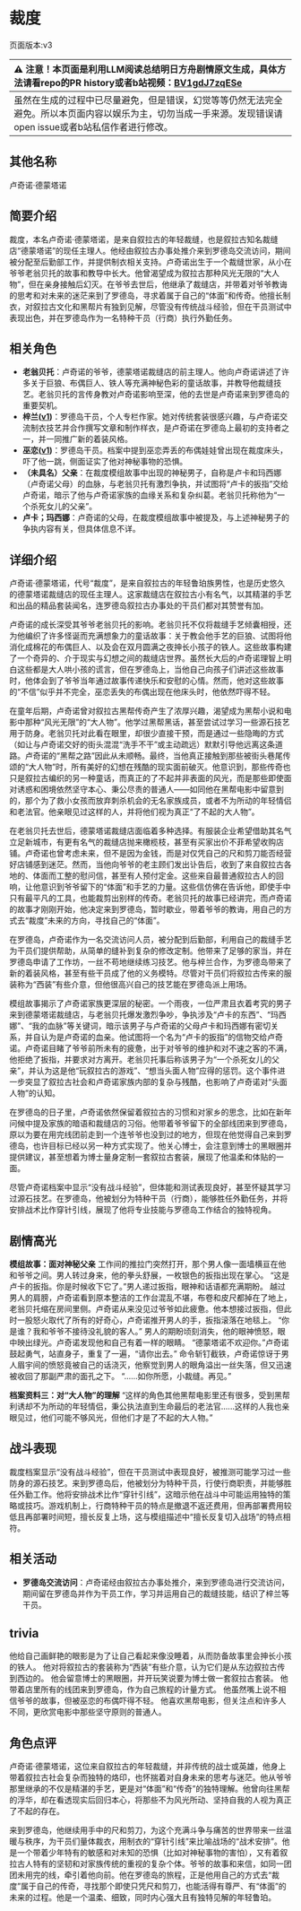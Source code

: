 # 裁度
页面版本:v3
 

| :warning: 注意！本页面是利用LLM阅读总结明日方舟剧情原文生成，具体方法请看repo的PR history或者b站视频：[BV1gdJ7zqESe](https://www.bilibili.com/video/BV1gdJ7zqESe/)         |
|:----------------------------|
| 虽然在生成的过程中已尽量避免，但是错误，幻觉等等仍然无法完全避免。所以本页面内容以娱乐为主，切勿当成一手来源。发现错误请open issue或者b站私信作者进行修改。|



## 其他名称
卢奇诺·德蒙塔诺
## 简要介绍
裁度，本名卢奇诺·德蒙塔诺，是来自叙拉古的年轻裁缝，也是叙拉古知名裁缝店“德蒙塔诺”的现任主理人。他经由叙拉古办事处推介来到罗德岛交流访问，期间被分配至后勤部工作，并提供制衣相关支持。卢奇诺出生于一个裁缝世家，从小在爷爷老翁贝托的故事和教导中长大。他曾渴望成为叙拉古那种风光无限的“大人物”，但在亲身接触后幻灭。在爷爷去世后，他继承了裁缝店，并带着对爷爷教诲的思考和对未来的迷茫来到了罗德岛，寻求着属于自己的“体面”和传奇。他擅长制衣，对叙拉古文化和黑帮片有独到见解，尽管没有传统战斗经验，但在干员测试中表现出色，并在罗德岛作为一名特种干员（行商）执行外勤任务。
## 相关角色
-   **老翁贝托**：卢奇诺的爷爷，德蒙塔诺裁缝店的前主理人。他向卢奇诺讲述了许多关于巨狼、布偶巨人、铁人等充满神秘色彩的童话故事，并教导他裁缝技艺。老翁贝托的言传身教对卢奇诺影响至深，他的去世是卢奇诺来到罗德岛的重要契机。
-   **梓兰([v1](../chars/char_278_orchid.md))**：罗德岛干员，个人专栏作家。她对传统套装很感兴趣，与卢奇诺交流制衣技艺并合作撰写文章和制作样衣，是卢奇诺在罗德岛上最初的支持者之一，并一同推广新的着装风格。
-   **巫恋([v1](../chars/char_254_vodfox.md))**：罗德岛干员。档案中提到巫恋弄丢的布偶娃娃曾出现在裁度床头，吓了他一跳，侧面证实了他对神秘事物的恐惧。
-   **（未具名）父亲**：在裁度模组故事中出现的神秘男子，自称是卢卡和玛西娜（卢奇诺父母）的血脉，与老翁贝托有激烈争执，并试图将“卢卡的扳指”交给卢奇诺，暗示了他与卢奇诺家族的血缘关系和复杂纠葛。老翁贝托称他为“一个杀死女儿的父亲”。
-   **卢卡；玛西娜**：卢奇诺的父母，在裁度模组故事中被提及，与上述神秘男子的争执内容有关，但具体信息不详。
## 详细介绍
卢奇诺·德蒙塔诺，代号“裁度”，是来自叙拉古的年轻鲁珀族男性，也是历史悠久的德蒙塔诺裁缝店的现任主理人。这家裁缝店在叙拉古小有名气，以其精湛的手艺和出品的精品套装闻名，连罗德岛叙拉古办事处的干员们都对其赞誉有加。

卢奇诺的成长深受其爷爷老翁贝托的影响。老翁贝托不仅将裁缝手艺倾囊相授，还为他编织了许多怪诞而充满想象力的童话故事：关于教会他手艺的巨狼、试图将他消化成棉花的布偶巨人、以及会在双月圆满之夜抻长小孩子的铁人。这些故事构建了一个奇异的、介于现实与幻想之间的裁缝店世界。虽然长大后的卢奇诺理智上明白这些都是大人哄小孩的谎言，但在罗德岛上，当他自己向孩子们讲述这些故事时，他体会到了爷爷当年通过故事传递快乐和安慰的心情。然而，他对这些故事的“不信”似乎并不完全，巫恋丢失的布偶出现在他床头时，他依然吓得不轻。

在童年后期，卢奇诺曾对叙拉古黑帮传奇产生了浓厚兴趣，渴望成为黑帮小说和电影中那种“风光无限”的“大人物”。他学过黑帮黑话，甚至尝试过学习一些源石技艺用于防身。老翁贝托对此看在眼里，却很少直接干预，而是通过一些隐晦的方式（如让与卢奇诺交好的街头混混“洗手不干”或主动疏远）默默引导他远离这条道路。卢奇诺的“黑帮之路”因此从未顺畅。最终，当他真正接触到那些被街头巷尾传颂的“大人物”时，所有美好的幻想在残酷的现实面前破灭。他意识到，那些传奇也只是叙拉古编织的另一种童话，而真正的了不起并非表面的风光，而是那些即使面对诱惑和困境依然坚守本心、秉公尽责的普通人——如同他在黑帮电影中留意到的，那个为了救小女孩而放弃刺杀机会的无名家族成员，或者不为所动的年轻情侣和老法官。他亲眼见过这样的人，并将他们视为真正“了不起的大人物”。

在老翁贝托去世后，德蒙塔诺裁缝店面临着多种选择。有服装企业希望借助其名气立足新城市，有更有名气的裁缝店抛来橄榄枝，甚至有买家出价不菲希望收购店铺。卢奇诺也曾考虑未来，但不是因为金钱，而是对仅凭自己的尺和剪刀能否经营好店铺感到迷茫。然而，当他向爷爷的老主顾们发出讣告后，收到了来自叙拉古各地的、体面而工整的慰问信，甚至有人预付定金。这些来自最普通叙拉古人的回响，让他意识到爷爷留下的“体面”和手艺的力量。这些信仿佛在告诉他，即使手中只有最平凡的工具，也能裁剪出别样的传奇。老翁贝托的故事已经讲完，而卢奇诺的故事才刚刚开始，他决定来到罗德岛，暂时歇业，带着爷爷的教诲，用自己的方式去“裁度”未来的方向，寻找自己的“体面”。

在罗德岛，卢奇诺作为一名交流访问人员，被分配到后勤部，利用自己的裁缝手艺为干员们提供帮助，从简单的缝补到复杂的修改定制。他带来了足够的家当，并在罗德岛申请了工作坊，一丝不苟地继续练习技艺。他与梓兰合作，为罗德岛带来了新的着装风格，甚至有些干员成了他的义务模特。尽管对干员们将叙拉古传来的服装称为“西装”有些介意，但他很高兴自己的技艺能在罗德岛派上用场。

模组故事揭示了卢奇诺家族更深层的秘密。一个雨夜，一位严肃且衣着考究的男子来到德蒙塔诺裁缝店，与老翁贝托爆发激烈争吵，争执涉及“卢卡的东西”、“玛西娜”、“我的血脉”等关键词，暗示该男子与卢奇诺的父母卢卡和玛西娜有密切关系，并自认为是卢奇诺的血亲。他试图将一个名为“卢卡的扳指”的信物交给卢奇诺。卢奇诺目睹了爷爷前所未有的疲惫，出于对爷爷的维护和对不速之客的不满，他拒绝了扳指，并要求对方离开。老翁贝托事后称该男子为“一个杀死女儿的父亲”，并认为这是他“玩叙拉古的游戏”、“想当头面人物”应得的惩罚。这个事件进一步突显了叙拉古社会和卢奇诺家族内部的复杂与残酷，也影响了卢奇诺对“头面人物”的认知。

在罗德岛的日子里，卢奇诺依然保留着叙拉古的习惯和对家乡的思念，比如在新年问候中提及家族的暗语和裁缝店的习俗。他带着爷爷留下的全部线团来到罗德岛，原以为要在用完线团前走到一个连爷爷也没到过的地方，但现在他觉得自己来到罗德岛，也许目标已经以另一种方式实现了。他关心博士，会注意到博士的黑眼圈并提供建议，甚至想着为博士量身定制一套叙拉古套装，展现了他温柔和体贴的一面。

尽管卢奇诺档案中显示“没有战斗经验”，但体能和测试表现良好，甚至怀疑其学习过源石技艺。在罗德岛，他被划分为特种干员（行商），能够胜任外勤任务，并将安排战术比作穿针引线，展现了他将专业技能与罗德岛工作结合的独特视角。
## 剧情高光
**模组故事：面对神秘父亲**
工作间的推拉门突然打开，那个男人像一面墙横亘在他和爷爷之间。男人转过身来，他的拳头舒展，一枚银色的扳指出现在掌心。
“这是卢卡的扳指。你是时候收下它了。”男人递过扳指，眼神和话语都充满期盼。
越过男人的肩膀，卢奇诺看到原本整洁的工作台混乱不堪，布卷和皮尺都掉在了地上，老翁贝托缩在房间里侧。卢奇诺从来没见过爷爷如此疲惫。他本想接过扳指，但此时一股怒火取代了所有的好奇心，卢奇诺推开男人的手，扳指滚落在地毯上。
“你是谁？我和爷爷不接待没礼貌的客人。”
男人的期盼顷刻消失，他的眼神愤怒，眼中映出绿光。卢奇诺发现他和自己有着一样的眼睛。
“德蒙塔诺不欢迎你。”卢奇诺鼓起勇气，站直身子，重复了一遍，“请你出去。”
命令斩钉截铁，卢奇诺惊讶于男人眉宇间的愤怒竟被自己的话浇灭，他察觉到男人的眼角溢出一丝失落，但又迅速被收回了那副严肃的面孔之下。
“......如你所愿，小裁缝。再见。”

**档案资料三：对“大人物”的理解**
“这样的角色其他黑帮电影里还有很多，受到黑帮利诱却不为所动的年轻情侣，秉公执法直到生命最后的老法官......这样的人我也亲眼见过，他们可能不够风光，但他们才是了不起的大人物。”
## 战斗表现
裁度档案显示“没有战斗经验”，但在干员测试中表现良好，被推测可能学习过一些防身的源石技艺。来到罗德岛后，他被划分为特种干员，行使行商职责，并能够胜任外勤工作。他将安排战术比作“穿针引线”，这暗示他在战斗中可能运用独特的策略或技巧。游戏机制上，行商特种干员的特点是撤退不返还费用，但再部署费用较低且再部署时间短，擅长反复上场，这与模组描述中“擅长反复切入战场”的特点相符。
## 相关活动
-   **罗德岛交流访问**：卢奇诺经由叙拉古办事处推介，来到罗德岛进行交流访问，期间留在罗德岛并作为干员工作，学习并运用自己的裁缝技能，结识了梓兰等干员。
## trivia
他给自己画鲜艳的眼影是为了让自己看起来像没睡着，从而防备故事里会抻长小孩的铁人。
他对将叙拉古的套装称为“西装”有些介意，认为它们是从东边叙拉古传到西边的。
他会留意博士的黑眼圈，并开玩笑说要为博士做一套叙拉古套装。
他带着店里所有的线团来到罗德岛，作为自己旅程的计量方式。
他虽然嘴上说不相信爷爷的故事，但被巫恋的布偶吓得不轻。
他喜欢黑帮电影，但关注点和许多人不同，更欣赏电影中那些坚守原则的普通人。
## 角色点评
卢奇诺·德蒙塔诺，这位来自叙拉古的年轻裁缝，并非传统的战士或英雄，他身上带着叙拉古社会复杂而独特的烙印，也怀揣着对自身未来的思考与迷茫。他从爷爷那里继承的不仅是精湛的手艺，更是对“体面”和“传奇”的独特理解。他曾向往黑帮的浮华，却在看透现实后回归本心，将那些不为风光所动、坚持自我的人视为真正了不起的存在。

来到罗德岛，他继续用手中的尺和剪刀，为这个充满斗争与痛苦的世界带来一丝温暖与秩序，为干员们量体裁衣，用制衣的“穿针引线”来比喻战场的“战术安排”。他是一个带着少年特有的敏感和对未知的恐惧（比如对神秘事物的害怕），又有着叙拉古人特有的坚韧和对家族传统的重视的复杂个体。爷爷的故事和来信，如同一团团未用完的线，牵引着他向前。他在罗德岛的旅程，正是他用自己的方式去“裁度”属于自己的传奇，寻找那个即使只凭尺和剪刀，也能活得有尊严、有“体面”的未来的过程。他是一个温柔、细致，同时内心强大且有独特见解的年轻鲁珀。